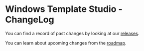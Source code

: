 # Windows Template Studio - ChangeLog

You can find a record of past changes by looking at our [releases](https://github.com/microsoft/TemplateStudio/releases).

You can learn about upcoming changes from the [roadmap](https://github.com/microsoft/TemplateStudio/blob/main/docs/roadmap.md).
